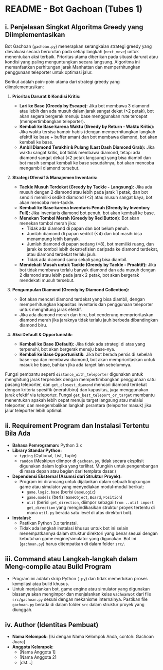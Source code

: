 # README - Bot Gachoan (Tubes 1)

## i. Penjelasan Singkat Algoritma Greedy yang Diimplementasikan

Bot Gachoan (`gachoan.py`) menerapkan serangkaian strategi greedy yang dievaluasi secara berurutan pada setiap langkah (`next_move`) untuk menentukan aksi terbaik. Prioritas utama diberikan pada situasi darurat atau kondisi yang paling menguntungkan secara langsung. Algoritma ini memanfaatkan perhitungan jarak Manhattan dan memperhitungkan penggunaan teleporter untuk optimasi jalur.

Berikut adalah poin-poin utama dari strategi greedy yang diimplementasikan:

1.  **Prioritas Darurat & Kondisi Kritis:**
    * **Lari ke Base (Greedy by Escape):** Jika bot membawa 3 diamond atau lebih dan ada musuh dalam jarak sangat dekat (≤2 petak), bot akan segera bergerak menuju base menggunakan rute tercepat (mempertimbangkan teleporter).
    * **Kembali ke Base karena Waktu (Greedy by Return - Waktu Kritis):** Jika waktu tersisa hampir habis (dengan memperhitungkan langkah efektif ke base + buffer aman) dan bot membawa diamond, bot akan kembali ke base.
    * **Ambil Diamond Terakhir & Pulang (Last Dash Diamond Grab):** Jika waktu sangat kritis, bot tidak membawa diamond, tetapi ada diamond sangat dekat (≤2 petak langsung) yang bisa diambil dan bot masih sempat kembali ke base sesudahnya, bot akan mencoba mengambil diamond tersebut.

2.  **Strategi Ofensif & Manajemen Inventaris:**
    * **Tackle Musuh Terdekat (Greedy by Tackle - Langsung):** Jika ada musuh dengan 2 diamond atau lebih pada jarak 1 petak, dan bot sendiri memiliki sedikit diamond (<2) atau musuh sangat kaya, bot akan mencoba men-tackle.
    * **Kembali ke Base karena Inventaris Penuh (Greedy by Inventory Full):** Jika inventaris diamond bot penuh, bot akan kembali ke base.
    * **Menekan Tombol Merah (Greedy by Red Button):** Bot akan menekan tombol merah jika:
        * Tidak ada diamond di papan dan bot belum penuh.
        * Jumlah diamond di papan sedikit (<4) dan bot masih bisa menampung lebih banyak.
        * Jumlah diamond di papan sedang (<8), bot memiliki ruang, dan jarak ke tombol lebih dekat/efisien daripada ke diamond terdekat, atau diamond terdekat terlalu jauh.
        * Tidak ada diamond sama sekali yang bisa diambil.
    * **Mendekati Musuh untuk Tackle (Greedy by Tackle - Proaktif):** Jika bot tidak membawa terlalu banyak diamond dan ada musuh dengan 2 diamond atau lebih pada jarak 2 petak, bot akan bergerak mendekati musuh tersebut.

3.  **Pengumpulan Diamond (Greedy by Diamond Collection):**
    * Bot akan mencari diamond terdekat yang bisa diambil, dengan memperhitungkan kapasitas inventaris dan penggunaan teleporter untuk menghitung jarak efektif.
    * Jika ada diamond merah dan biru, bot cenderung memprioritaskan diamond merah jika jaraknya tidak terlalu jauh berbeda dibandingkan diamond biru.

4.  **Aksi Default & Opportunistik:**
    * **Kembali ke Base (Default):** Jika tidak ada strategi di atas yang terpenuhi, bot akan bergerak menuju base-nya.
    * **Kembali ke Base Opportunistik:** Jika bot berada persis di sebelah base-nya dan membawa diamond, bot akan memprioritaskan untuk masuk ke base, bahkan jika ada target lain sebelumnya.

Fungsi pembantu seperti `distance_with_teleporter` digunakan untuk menghitung jarak terpendek dengan mempertimbangkan penggunaan satu pasang teleporter, dan `get_closest_diamond` mencari diamond terdekat dengan kriteria spesifik (merah/biru) dan kapasitas, juga menggunakan jarak efektif via teleporter. Fungsi `get_best_teleport_or_target` membantu menentukan apakah lebih cepat menuju target langsung atau melalui teleporter, dan mengembalikan langkah perantara (teleporter masuk) jika jalur teleporter lebih optimal.

## ii. Requirement Program dan Instalasi Tertentu Bila Ada

* **Bahasa Pemrograman:** Python 3.x
* **Library Standar Python:**
    * `typing` (Optional, List, Tuple)
    * `random` (Meskipun diimpor di `gachoan.py`, tidak secara eksplisit digunakan dalam logika yang terlihat. Mungkin untuk pengembangan di masa depan atau bagian dari template dasar.)
* **Dependensi Eksternal (Asumsi dari Struktur Proyek):**
    * Program ini dirancang untuk dijalankan dalam sebuah lingkungan game atau simulator yang menyediakan modul-modul berikut:
        * `game.logic.base` (berisi `BaseLogic`)
        * `game.models` (berisi `GameObject`, `Board`, `Position`)
        * `util` (berisi `get_direction`, diimpor sebagai `from ..util import get_direction` yang mengindikasikan struktur proyek tertentu di mana `util.py` berada satu level di atas direktori bot).
* **Instalasi:**
    * Pastikan Python 3.x terinstal.
    * Tidak ada langkah instalasi khusus untuk bot ini selain menempatkannya dalam struktur direktori yang benar sesuai dengan kebutuhan game engine/simulator yang digunakan. Bot ini (`gachoan.py`) harus ditempatkan di dalam folder `src/`.

## iii. Command atau Langkah-langkah dalam Meng-compile atau Build Program

* Program ini adalah skrip Python (`.py`) dan tidak memerlukan proses kompilasi atau build khusus.
* Untuk menjalankan bot, game engine atau simulator yang digunakan biasanya akan mengimpor dan menjalankan kelas `GachoanBot` dari file `src/gachoan.py` sesuai dengan mekanisme internalnya. Pastikan file `gachoan.py` berada di dalam folder `src` dalam struktur proyek yang diunggah.

## iv. Author (Identitas Pembuat)

* **Nama Kelompok:** [Isi dengan Nama Kelompok Anda, contoh: Gachoan Juara]
* **Anggota Kelompok:**
    * [Nama Anggota 1]
    * [Nama Anggota 2]
    * [dst...]
